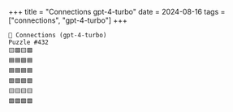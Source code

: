 +++
title = "Connections gpt-4-turbo"
date = 2024-08-16
tags = ["connections", "gpt-4-turbo"]
+++

```text
🤖 Connections (gpt-4-turbo) 
Puzzle #432
🟨🟩🟨🟪
🟦🟦🟪🟦
🟦🟦🟦🟦
🟩🟩🟩🟩
🟨🟨🟨🟨
🟪🟪🟪🟪
```
